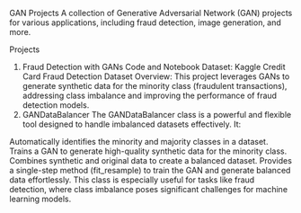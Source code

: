 GAN Projects
A collection of Generative Adversarial Network (GAN) projects for various applications, including fraud detection, image generation, and more.

Projects
1. Fraud Detection with GANs
Code and Notebook
Dataset: Kaggle Credit Card Fraud Detection Dataset
Overview:
This project leverages GANs to generate synthetic data for the minority class (fraudulent transactions), addressing class imbalance and improving the performance of fraud detection models.
2. GANDataBalancer
The GANDataBalancer class is a powerful and flexible tool designed to handle imbalanced datasets effectively. It:

Automatically identifies the minority and majority classes in a dataset.
Trains a GAN to generate high-quality synthetic data for the minority class.
Combines synthetic and original data to create a balanced dataset.
Provides a single-step method (fit_resample) to train the GAN and generate balanced data effortlessly.
This class is especially useful for tasks like fraud detection, where class imbalance poses significant challenges for machine learning models.
